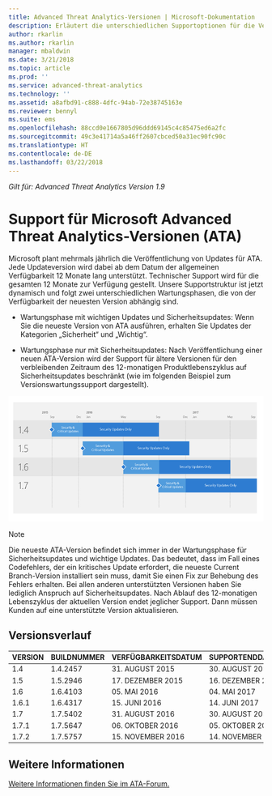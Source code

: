 ```yaml
---
title: Advanced Threat Analytics-Versionen | Microsoft-Dokumentation
description: Erläutert die unterschiedlichen Supportoptionen für die Versionen von Microsoft Advanced Threat Analytics (ATA).
author: rkarlin
ms.author: rkarlin
manager: mbaldwin
ms.date: 3/21/2018
ms.topic: article
ms.prod: ''
ms.service: advanced-threat-analytics
ms.technology: ''
ms.assetid: a8afbd91-c888-4dfc-94ab-72e38745163e
ms.reviewer: bennyl
ms.suite: ems
ms.openlocfilehash: 88ccd0e1667805d96ddd69145c4c85475ed6a2fc
ms.sourcegitcommit: 49c3e41714a5a46ff2607cbced50a31ec90fc90c
ms.translationtype: HT
ms.contentlocale: de-DE
ms.lasthandoff: 03/22/2018
---
```

*Gilt für: Advanced Threat Analytics Version 1.9*

# <a name="support-for-microsoft-advanced-threat-analytics-ata-versions"></a>Support für Microsoft Advanced Threat Analytics-Versionen (ATA)

Microsoft plant mehrmals jährlich die Veröffentlichung von Updates für ATA. Jede Updateversion wird dabei ab dem Datum der allgemeinen Verfügbarkeit 12 Monate lang unterstützt. Technischer Support wird für die gesamten 12 Monate zur Verfügung gestellt. Unsere Supportstruktur ist jetzt dynamisch und folgt zwei unterschiedlichen Wartungsphasen, die von der Verfügbarkeit der neuesten Version abhängig sind.

-   Wartungsphase mit wichtigen Updates und Sicherheitsupdates: Wenn Sie die neueste Version von ATA ausführen, erhalten Sie Updates der Kategorien „Sicherheit“ und „Wichtig“.

-   Wartungsphase nur mit Sicherheitsupdates: Nach Veröffentlichung einer neuen ATA-Version wird der Support für ältere Versionen für den verbleibenden Zeitraum des 12-monatigen Produktlebenszyklus auf Sicherheitsupdates beschränkt (wie im folgenden Beispiel zum Versionswartungssupport dargestellt).
 
![Beispiele für Versionswartungssupport](media/versions.png)

> [!Note]
> Die neueste ATA-Version befindet sich immer in der Wartungsphase für Sicherheitsupdates und wichtige Updates. Das bedeutet, dass im Fall eines Codefehlers, der ein kritisches Update erfordert, die neueste Current Branch-Version installiert sein muss, damit Sie einen Fix zur Behebung des Fehlers erhalten. Bei allen anderen unterstützten Versionen haben Sie lediglich Anspruch auf Sicherheitsupdates. Nach Ablauf des 12-monatigen Lebenszyklus der aktuellen Version endet jeglicher Support. Dann müssen Kunden auf eine unterstützte Version aktualisieren.

## <a name="version-history"></a>Versionsverlauf

|VERSION|BUILDNUMMER|VERFÜGBARKEITSDATUM| SUPPORTENDDATUM|
|----|----|----|----|
|1.4|1.4.2457|31. AUGUST 2015|30. AUGUST 2016|
|1.5|1.5.2946|17. DEZEMBER 2015|16. DEZEMBER 2016|
|1.6|1.6.4103|05. MAI 2016|04. MAI 2017|
|1.6.1|1.6.4317|15. JUNI 2016|14. JUNI 2017|
|1.7|1.7.5402|31. AUGUST 2016|30. AUGUST 2017|
|1.7.1|1.7.5647|06. OKTOBER 2016|05. OKTOBER 2017|
|1.7.2|1.7.5757|15. NOVEMBER 2016|14. NOVEMBER 2017|





## <a name="see-also"></a>Weitere Informationen
[Weitere Informationen finden Sie im ATA-Forum.](https://social.technet.microsoft.com/Forums/security/home?forum=mata)
